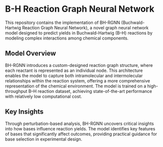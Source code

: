# B-H Reaction Graph Neural Network
This repository contains the implementation of BH-RGNN (Buchwald-Hartwig Reaction Graph Neural Network), a novel graph neural network model designed to predict yields in Buchwald-Hartwig (B–H) reactions by modeling complex interactions among chemical components.

## Model Overview
BH-RGNN introduces a custom-designed reaction graph structure, where each reactant is represented as an individual node. This architecture enables the model to capture both intramolecular and intermolecular relationships within the reaction system, offering a more comprehensive representation of the chemical environment. The model is trained on a high-throughput B–H reaction dataset, achieving state-of-the-art performance with relatively low computational cost.

## Key Insights
Through perturbation-based analysis, BH-RGNN uncovers critical insights into how bases influence reaction yields. The model identifies key features of bases that significantly affect outcomes, providing practical guidance for base selection in experimental design.
